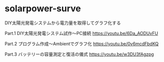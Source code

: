 # solarpower-surve
DIY太陽光発電システムから電力量を取得してグラフ化する

Part.1 DIY太陽光発電システム試作～PC接続
https://youtu.be/6Da_AODUvFU

Part.2 プログラム作成～Ambientでグラフ化
https://youtu.be/0v6mcdFbdKQ

Part.3 バッテリーの容量測定と復活の儀式
https://youtu.be/w3DU3fAgzpg
